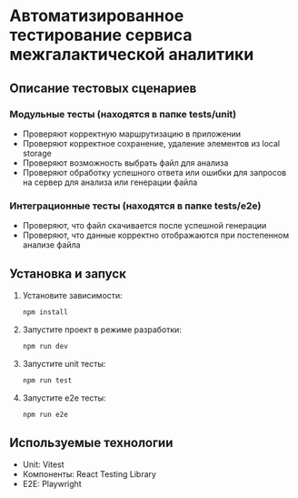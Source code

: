 # Автоматизированное тестирование сервиса межгалактической аналитики


## Описание тестовых сценариев

### Модульные тесты (находятся в папке tests/unit)
- Проверяют корректную маршрутизацию в приложении
- Проверяют корректное сохранение, удаление элементов из local storage
- Проверяют возможность выбрать файл для анализа
- Проверяют обработку успешного ответа или ошибки для запросов на сервер для анализа или генерации файла

### Интеграционные тесты (находятся в папке tests/e2e)
- Проверяют, что файл скачивается после успешной генерации
- Проверяют, что данные корректно отображаются при постепенном анализе файла


## Установка и запуск

1. Установите зависимости:
   ```bash
   npm install
   ```
2. Запустите проект в режиме разработки:
   ```bash
   npm run dev
   ```
3. Запустите unit тесты:
   ```bash
   npm run test
   ```
4. Запустите e2e тесты:
   ```bash
   npm run e2e
   ```

## Используемые технологии

- Unit: Vitest
- Компоненты: React Testing Library
- E2E: Playwright

